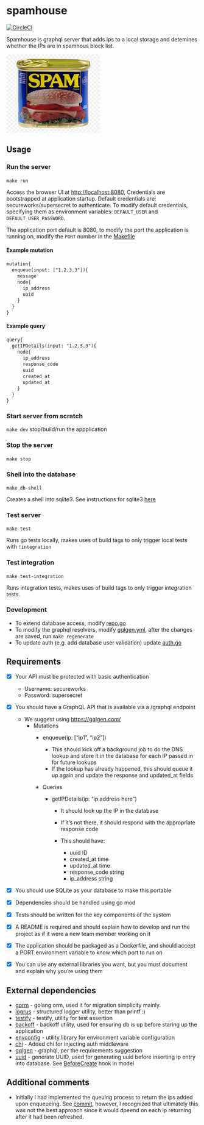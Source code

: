 # spamhouse

[![CircleCI](https://circleci.com/gh/jorgerasillo/spamhouse/tree/main.svg?style=shield&circle-token=2811c84fa07cbb92e78ffcc1eb54762c6ee8e4ad)](https://circleci.com/gh/jorgerasillo/spamhouse) 

Spamhouse is graphql server that adds ips to a local storage and detemines whether the IPs are in spamhous block list.

![Spam](./resources/spam.jpeg)

## Usage

### Run the server

`make run`

Access the browser UI at [http://localhost:8080](http://localhost:8080), Credentials are bootstrapped at application startup. Default credentials are: secureworks/supersecret to authenticate. To modify default credentials, specifying them as environment variables: `DEFAULT_USER` and `DEFAULT_USER_PASSWORD`.

The application port default is 8080, to modify the port the application is running on, modify the `PORT` number in the [Makefile](./Makefile)

#### Example mutation

```
mutation{
  enqueue(input: ["1.2.3.3"]){
    message
    node{
      ip_address
      uuid
    }
  }
}
```

#### Example query

```
query{
  getIPDetails(input: "1.2.3.3"){
    node{
      ip_address
      response_code
      uuid
      created_at
      updated_at
    }
  }
}
```

### Start server from scratch

`make dev` stop/build/run the appplication

### Stop the server

`make stop`

### Shell into the database

`make db-shell`

Creates a shell into sqlite3. See instructions for sqlite3 [here](https://www.sqlite.org/)

### Test server

`make test`

Runs go tests locally, makes uses of build tags to only trigger local tests with `!integration`

### Test integration

`make test-integration`

Runs integration tests, makes uses of build tags to only trigger integration tests.

### Development

- To extend database access, modify [repo.go](repo/repo.go)
- To modify the graphql resolvers, modify [gqlgen.yml](gqlgen.yml), after the changes are saved, run `make regenerate`
- To update auth (e.g. add database user validation) update [auth.go](pkg/middleware/auth/auth.go)


## Requirements

- [X] Your API must be protected with basic authentication
  - Username: secureworks
  - Password: supersecret
- [X] You should have a GraphQL API that is available via a /graphql endpoint
  - We suggest using https://gqlgen.com/
    - Mutations
      - enqueue(ip: [“ip1”, “ip2”])
        - This should kick off a background job to do the DNS lookup and store it in the database for each IP passed in for future lookups
        - If the lookup has already happened, this should queue it up again and update the response and updated_at fields

      - Queries
        - getIPDetails(ip: “ip address here”)
          - It should look up the IP in the database
          - If it’s not there, it should respond with the appropriate response code

          - This should have:
            - uuid ID
            - created_at time
            - updated_at time
            - response_code string
            - ip_address string

- [X] You should use SQLite as your database to make this portable
- [X] Dependencies should be handled using go mod
- [X] Tests should be written for the key components of the system
- [X] A README is required and should explain how to develop and run the project as if it
were a new team member working on it
- [X] The application should be packaged as a Dockerfile, and should accept a PORT
environment variable to know which port to run on
- [X] You can use any external libraries you want, but you must document and explain why
you’re using them

## External dependencies

- [gorm](https://gorm.io/index.html) - golang orm, used it for migration simplicity mainly.
- [logrus](https://github.com/sirupsen/logrus) - structured logger utility, better than printf :)
- [testify](https://github.com/stretchr/testify) - testify, utility for test assertion
- [backoff](https://github.com/cenkalti/backoff) - backoff utility, used for ensuring db is up before staring up the application
- [envconfig](https://github.com/cenkalti/backoff) - utility library for environment variable configuration
- [chi](https://github.com/go-chi/chi) - Added chi for injecting auth middleware
- [gqlgen](https://github.com/99designs/gqlgen) - graphql, per the requirements suggestion 
- [uuid](github.com/google/uuid) - generate UUID, used for generating uuid before inserting ip entry into database. See [BeforeCreate](./repo/model/model.go) hook in model

## Additional comments

- Initially I had implemented the queuing process to return the ips added upon enqueueing. See [commit](https://github.com/jorgerasillo/spamhouse/blob/40201f7bb756c409d8a3d9f771c30269943c615f/graph/schema.resolvers.go#L19), however, I recognized that ultimately this was not the best approach since it would dpeend on each ip returning after it had been refreshed.
